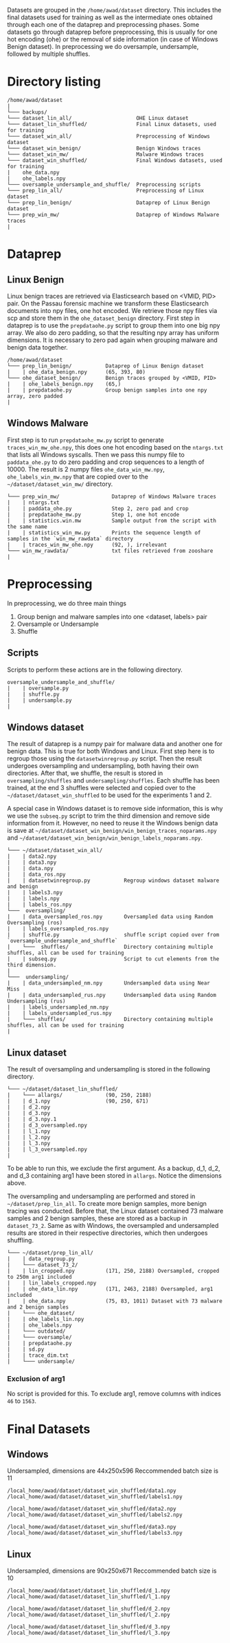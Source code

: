 Datasets are grouped in the `/home/awad/dataset` directory. This includes the final datasets used for training as well as the intermediate ones obtained through each one of the dataprep and preprocessing phases. Some datasets go through dataprep before preprocessing, this is usually for one hot encoding (ohe) or the removal of side information (in case of Windows Benign dataset). In preprocessing we do oversample, undersample, followed by multiple shuffles.

# Directory listing
```
/home/awad/dataset
|
└─── backups/
└─── dataset_lin_all/	                  OHE Linux dataset
└─── dataset_lin_shuffled/                Final Linux datasets, used for training
└─── dataset_win_all/                     Preprocessing of Windows dataset
└─── dataset_win_benign/                  Benign Windows traces
└─── dataset_win_mw/                      Malware Windows traces
└─── dataset_win_shuffled/                Final Windows datasets, used for training
|    ohe_data.npy
|    ohe_labels.npy
└─── oversample_undersample_and_shuffle/  Preprocessing scripts
└─── prep_lin_all/                        Preprocessing of Linux dataset
└─── prep_lin_benign/                     Dataprep of Linux Benign dataset
└─── prep_win_mw/                         Dataprep of Windows Malware traces
|
```

# Dataprep
## Linux Benign
Linux benign traces are retrieved via Elasticsearch based on <VMID, PID> pair. On the Passau forensic machine we transform these Elasticsearch documents into npy files, one hot encoded. We retrieve those npy files via scp and store them in the `ohe_dataset_benign` directory. First step in dataprep is to use the `prepdataohe.py` script to group them into one big npy array. We also do zero padding, so that the resulting npy array has uniform dimensions. It is necessary to zero pad again when grouping malware and benign data together. 
```
/home/awad/dataset
└─── prep_lin_benign/           Dataprep of Linux Benign dataset
|    | ohe_data_benign.npy      (65, 393, 80)
└─── ohe_dataset_benign/        Benign traces grouped by <VMID, PID>
|    | ohe_labels_benign.npy    (65,)
|    | prepdataohe.py           Group benign samples into one npy array, zero padded
|
```

## Windows Malware
First step is to run `prepdataohe_mw.py` script to generate `traces_win_mw_ohe.npy`, this does one hot encoding based on the `ntargs.txt` that lists all Windows syscalls. Then we pass this numpy file to `paddata_ohe.py` to do zero padding and crop sequences to a length of 10000. The result is 2 numpy files `ohe_data_win_mw.npy`, `ohe_labels_win_mw.npy` that are copied over to the `~/dataset/dataset_win_mw/` directory.
```
└─── prep_win_mw/                 Dataprep of Windows Malware traces
|    | ntargs.txt
|    | paddata_ohe.py             Step 2, zero pad and crop
|    | prepdataohe_mw.py          Step 1, one hot encode
|    | statistics.win.mw          Sample output from the script with the same name
|    | statistics_win_mw.py       Prints the sequence length of samples in the `win_mw_rawdata` directory
|    | traces_win_mw_ohe.npy      (92, ), irrelevant
└─── win_mw_rawdata/              txt files retrieved from zooshare
|
```

# Preprocessing
In preprocessing, we do three main things
1.  Group benign and malware samples into one <dataset, labels> pair
2.  Oversample or Undersample 
3.  Shuffle

## Scripts
Scripts to perform these actions are in the following directory.
```
oversample_undersample_and_shuffle/
|    | oversample.py
|    | shuffle.py
|    | undersample.py
|
```

## Windows dataset
The result of dataprep is a numpy pair for malware data and another one for benign data. This is true for both Windows and Linux. First step here is to regroup those using the `datasetwinregroup.py` script. Then the result undergoes oversampling and undersampling, both having their own directories. After that, we shuffle, the result is stored in `oversampling/shuffles` and `undersampling/shuffles`. Each shuffle has been trained, at the end 3 shuffles were selected and copied over to the `~/dataset/dataset_win_shuffled` to be used for the experiments 1 and 2.

A special case in Windows dataset is to remove side information, this is why we use the `subseq.py` script to trim the third dimension and remove side information from it. However, no need to reuse it the Windows benign data is save at `~/dataset/dataset_win_benign/win_benign_traces_noparams.npy` and `~/dataset/dataset_win_benign/win_benign_labels_noparams.npy`.

```
└─── ~/dataset/dataset_win_all/
|    | data2.npy
|    | data3.npy
|    | data.npy
|    | data_ros.npy
|    | datasetwinregroup.py           Regroup windows dataset malware and benign
|    | labels3.npy
|    | labels.npy
|    | labels_ros.npy
└───  oversampling/
|    | data_oversampled_ros.npy       Oversampled data using Random Oversampling (ros)
|    | labels_oversampled_ros.npy
|    | shuffle.py                     shuffle script copied over from `oversample_undersample_and_shuffle`
|    └───  shuffles/                  Directory containing multiple shuffles, all can be used for training
|    | subseq.py                      Script to cut elements from the third dimension.
|
└───  undersampling/
|    | data_undersampled_nm.npy       Undersampled data using Near Miss
|    | data_undersampled_rus.npy      Undersampled data using Random Undersampling (rus)
|    | labels_undersampled_nm.npy
|    | labels_undersampled_rus.npy
|    └─── shuffles/                   Directory containing multiple shuffles, all can be used for training
|
```

## Linux dataset
The result of oversampling and undersampling is stored in the following directory.
```
└─── ~/dataset/dataset_lin_shuffled/
|    └─── allargs/              (90, 250, 2188)
|    | d_1.npy                  (90, 250, 671)
|    | d_2.npy
|    | d_3.npy
|    | d_3.npy.1
|    | d_3_oversampled.npy
|    | l_1.npy
|    | l_2.npy
|    | l_3.npy
|    | l_3_oversampled.npy
|
```
To be able to run this, we exclude the first argument. As a backup, d_1, d_2, and d_3 containing arg1 have been stored in `allargs`. Notice the dimensions above.

The oversampling and undersampling are performed and stored in `~/dataset/prep_lin_all`. To create more benign samples, more benign tracing was conducted. Before that, the Linux dataset contained 73 malware samples and 2 benign samples, these are stored as a backup in `dataset_73_2`. Same as with Windows, the oversampled and undersampled results are stored in their respective directories, which then undergoes shuffling. 

```
└─── ~/dataset/prep_lin_all/
|    | data_regroup.py
|    └─── dataset_73_2/
|    | lin_cropped.npy          (171, 250, 2188) Oversampled, cropped to 250m arg1 included
|    | lin_labels_cropped.npy
|    | ohe_data_lin.npy         (171, 2463, 2188) Oversampled, arg1 included
|    | ohe_data.npy             (75, 83, 1011) Dataset with 73 malware and 2 benign samples
|    └─── ohe_dataset/
|    | ohe_labels_lin.npy
|    | ohe_labels.npy
|    └─── outdated/
|    └─── oversample/
|    | prepdataohe.py
|    | sd.py
|    | trace_dim.txt
|    └─── undersample/
```

### Exclusion of arg1
No script is provided for this. To exclude arg1, remove columns with indices `46` to `1563`.


# Final Datasets

## Windows
Undersampled, dimensions are 44x250x596
Reccommended batch size is 11
```
/local_home/awad/dataset/dataset_win_shuffled/data1.npy
/local_home/awad/dataset/dataset_win_shuffled/labels1.npy

/local_home/awad/dataset/dataset_win_shuffled/data2.npy
/local_home/awad/dataset/dataset_win_shuffled/labels2.npy

/local_home/awad/dataset/dataset_win_shuffled/data3.npy
/local_home/awad/dataset/dataset_win_shuffled/labels3.npy
```
## Linux
Undersampled, dimensions are 90x250x671
Reccommended batch size is 10
```
/local_home/awad/dataset/dataset_lin_shuffled/d_1.npy
/local_home/awad/dataset/dataset_lin_shuffled/l_1.npy

/local_home/awad/dataset/dataset_lin_shuffled/d_2.npy
/local_home/awad/dataset/dataset_lin_shuffled/l_2.npy

/local_home/awad/dataset/dataset_lin_shuffled/d_3.npy
/local_home/awad/dataset/dataset_lin_shuffled/l_3.npy
```
